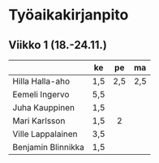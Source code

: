 # Työaikakirjanpito

## Viikko 1 (18.-24.11.)


|                    | ke   | pe   | ma  |                                          
| -------------------|:----:|:----:|:----| 
| Hilla Halla-aho    | 1,5 | 2,5  | 2,5 |
| Eemeli Ingervo     | 5,5 |      |     |
| Juha Kauppinen     | 1,5 |      |     |
| Mari Karlsson      | 1,5 |  2   |     |
| Ville Lappalainen  | 3,5 |      |     |
| Benjamin Blinnikka | 1,5 |      |     |
